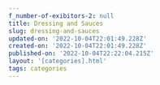```yaml
---
f_number-of-exibitors-2: null
title: Dressing and Sauces
slug: dressing-and-sauces
updated-on: '2022-10-04T22:01:49.228Z'
created-on: '2022-10-04T22:01:49.228Z'
published-on: '2022-10-04T22:22:04.215Z'
layout: '[categories].html'
tags: categories
---
```



